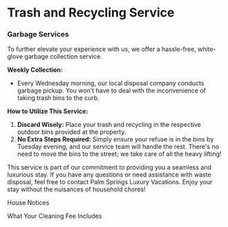 # Trash and Recycling Service

### Garbage Services

To further elevate your experience with us, we offer a hassle-free, white-glove garbage collection service.

**Weekly Collection:**

- Every Wednesday morning, our local disposal company conducts garbage pickup. You won't have to deal with the inconvenience of taking trash bins to the curb.

**How to Utilize This Service:**

1. **Discard Wisely:** Place your trash and recycling in the respective outdoor bins provided at the property.
2. **No Extra Steps Required:** Simply ensure your refuse is in the bins by Tuesday evening, and our service team will handle the rest. There's no need to move the bins to the street; we take care of all the heavy lifting!

This service is part of our commitment to providing you a seamless and luxurious stay. If you have any questions or need assistance with waste disposal, feel free to contact Palm Springs Luxury Vacations. Enjoy your stay without the nuisances of household chores!

House Notices

What Your Cleaning Fee Includes
